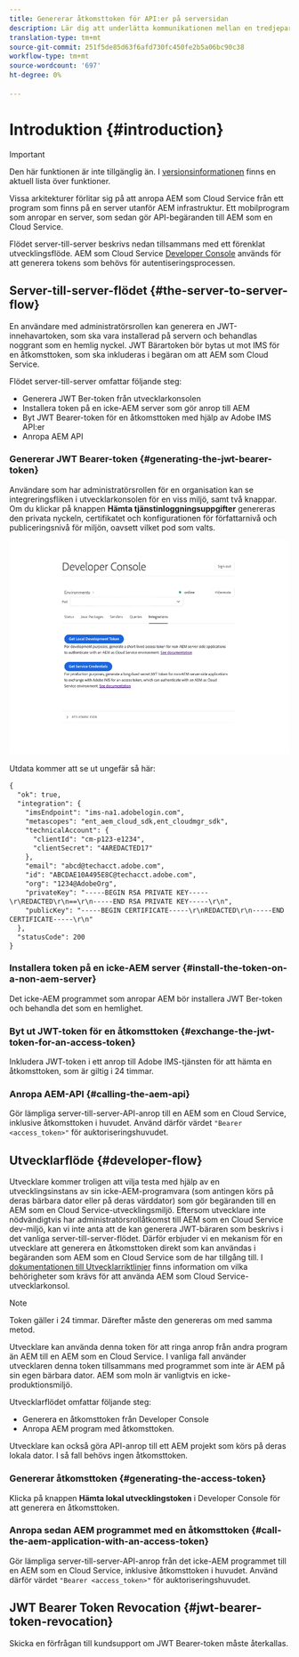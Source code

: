 ```yaml
---
title: Genererar åtkomsttoken för API:er på serversidan
description: Lär dig att underlätta kommunikationen mellan en tredjepartsserver och AEM som en Cloud Service genom att generera en säker JWT-token
translation-type: tm+mt
source-git-commit: 251f5de85d63f6afd730fc450fe2b5a06bc90c38
workflow-type: tm+mt
source-wordcount: '697'
ht-degree: 0%

---
```



# Introduktion {#introduction}

>[!IMPORTANT]
>
>Den här funktionen är inte tillgänglig än. I [versionsinformationen](/help/release-notes/release-notes-cloud/release-notes-current.md) finns en aktuell lista över funktioner.

Vissa arkitekturer förlitar sig på att anropa AEM som Cloud Service från ett program som finns på en server utanför AEM infrastruktur. Ett mobilprogram som anropar en server, som sedan gör API-begäranden till AEM som en Cloud Service.

Flödet server-till-server beskrivs nedan tillsammans med ett förenklat utvecklingsflöde. AEM som Cloud Service [Developer Console](development-guidelines.md#crxde-lite-and-developer-console) används för att generera tokens som behövs för autentiseringsprocessen.

## Server-till-server-flödet {#the-server-to-server-flow}

En användare med administratörsrollen kan generera en JWT-innehavartoken, som ska vara installerad på servern och behandlas noggrant som en hemlig nyckel. JWT Bärartoken bör bytas ut mot IMS för en åtkomsttoken, som ska inkluderas i begäran om att AEM som Cloud Service.

Flödet server-till-server omfattar följande steg:

* Generera JWT Ber-token från utvecklarkonsolen
* Installera token på en icke-AEM server som gör anrop till AEM
* Byt JWT Bearer-token för en åtkomsttoken med hjälp av Adobe IMS API:er
* Anropa AEM API

### Genererar JWT Bearer-token {#generating-the-jwt-bearer-token}

Användare som har administratörsrollen för en organisation kan se integreringsfliken i utvecklarkonsolen för en viss miljö, samt två knappar. Om du klickar på knappen **Hämta tjänstinloggningsuppgifter** genereras den privata nyckeln, certifikatet och konfigurationen för författarnivå och publiceringsnivå för miljön, oavsett vilket pod som valts.

![JWT-generering](assets/JWTtoken3.png)

Utdata kommer att se ut ungefär så här:

```
{
  "ok": true,
  "integration": {
    "imsEndpoint": "ims-na1.adobelogin.com",
    "metascopes": "ent_aem_cloud_sdk,ent_cloudmgr_sdk",
    "technicalAccount": {
      "clientId": "cm-p123-e1234",
      "clientSecret": "4AREDACTED17"
    },
    "email": "abcd@techacct.adobe.com",
    "id": "ABCDAE10A495E8C@techacct.adobe.com",
    "org": "1234@AdobeOrg",
    "privateKey": "-----BEGIN RSA PRIVATE KEY-----\r\REDACTED\r\n==\r\n-----END RSA PRIVATE KEY-----\r\n",
    "publicKey": "-----BEGIN CERTIFICATE-----\r\nREDACTED\r\n-----END CERTIFICATE-----\r\n"
  },
  "statusCode": 200
}
```

### Installera token på en icke-AEM server {#install-the-token-on-a-non-aem-server}

Det icke-AEM programmet som anropar AEM bör installera JWT Ber-token och behandla det som en hemlighet.

### Byt ut JWT-token för en åtkomsttoken {#exchange-the-jwt-token-for-an-access-token}

Inkludera JWT-token i ett anrop till Adobe IMS-tjänsten för att hämta en åtkomsttoken, som är giltig i 24 timmar.

### Anropa AEM-API {#calling-the-aem-api}

Gör lämpliga server-till-server-API-anrop till en AEM som en Cloud Service, inklusive åtkomsttoken i huvudet. Använd därför värdet `"Bearer <access_token>"` för auktoriseringshuvudet.

<!-- ### Code Samples {#code-samples}

https://git.corp.adobe.com/boston/skyline-api-client-lib (internal note: URL will change to public git repo before we publish) contains client libraries written in node.js that will exchange the JSON outputted by the developer console for an access token. -->

## Utvecklarflöde {#developer-flow}

Utvecklare kommer troligen att vilja testa med hjälp av en utvecklingsinstans av sin icke-AEM-programvara (som antingen körs på deras bärbara dator eller på deras värddator) som gör begäranden till en AEM som en Cloud Service-utvecklingsmiljö. Eftersom utvecklare inte nödvändigtvis har administratörsrollåtkomst till AEM som en Cloud Service dev-miljö, kan vi inte anta att de kan generera JWT-bäraren som beskrivs i det vanliga server-till-server-flödet. Därför erbjuder vi en mekanism för en utvecklare att generera en åtkomsttoken direkt som kan användas i begäranden som AEM som en Cloud Service som de har tillgång till. I [dokumentationen till Utvecklarriktlinjer](/help/implementing/developing/introduction/development-guidelines.md) finns information om vilka behörigheter som krävs för att använda AEM som Cloud Service-utvecklarkonsol.

>[!NOTE]
>
>Token gäller i 24 timmar. Därefter måste den genereras om med samma metod.

Utvecklare kan använda denna token för att ringa anrop från andra program än AEM till en AEM som en Cloud Service. I vanliga fall använder utvecklaren denna token tillsammans med programmet som inte är AEM på sin egen bärbara dator. AEM som moln är vanligtvis en icke-produktionsmiljö.

Utvecklarflödet omfattar följande steg:

* Generera en åtkomsttoken från Developer Console
* Anropa AEM program med åtkomsttoken.

Utvecklare kan också göra API-anrop till ett AEM projekt som körs på deras lokala dator. I så fall behövs ingen åtkomsttoken.

### Genererar åtkomsttoken {#generating-the-access-token}

Klicka på knappen **Hämta lokal utvecklingstoken** i Developer Console för att generera en åtkomsttoken.

### Anropa sedan AEM programmet med en åtkomsttoken {#call-the-aem-application-with-an-access-token}

Gör lämpliga server-till-server-API-anrop från det icke-AEM programmet till en AEM som en Cloud Service, inklusive åtkomsttoken i huvudet. Använd därför värdet `"Bearer <access_token>"` för auktoriseringshuvudet.

## JWT Bearer Token Revocation {#jwt-bearer-token-revocation}

Skicka en förfrågan till kundsupport om JWT Bearer-token måste återkallas.
